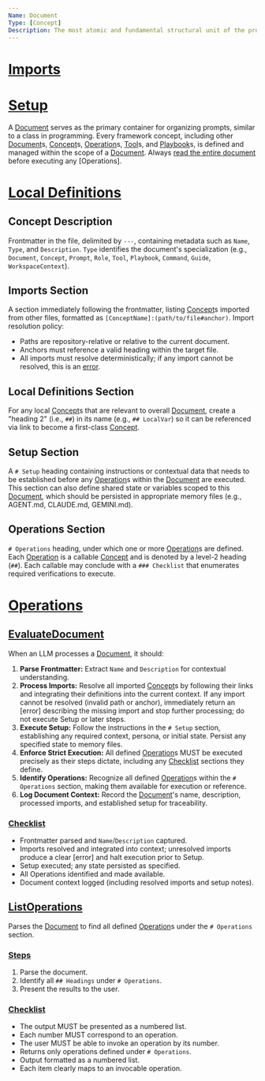 ```yaml
---
Name: Document
Type: [Concept]
Description: The most atomic and fundamental structural unit of the prompt framework, encapsulating concepts, setup, and operations.
---
```

# [Imports](#imports-section)
[Concept]:./concept.md
[Document]:./document.md
[Operation]:./operation.md
[Checklist]:./checklist.md
[Tool]:./tool.md
[Playbook]:./playbook.md

# [Setup](#local-definitions-section)
A [Document] serves as the primary container for organizing prompts, similar to a class in programming. Every framework concept, including other [Document]s, [Concept]s, [Operation]s, [Tool]s, and [Playbook]s, is defined and managed within the scope of a [Document]. Always [read the entire document](./document.md#evaluatedocument) before executing any [Operations].

# [Local Definitions](#local-definitions-section)
## Concept Description
Frontmatter in the file, delimited by `---`, containing metadata such as `Name`, `Type`, and `Description`. `Type` identifies the document's specialization (e.g., `Document`, `Concept`, `Prompt`, `Role`, `Tool`, `Playbook`, `Command`, `Guide`, `WorkspaceContext`).
## Imports Section
A section immediately following the frontmatter, listing [Concept]s imported from other files, formatted as `[ConceptName]:(path/to/file#anchor)`.
Import resolution policy:
- Paths are repository-relative or relative to the current document.
- Anchors must reference a valid heading within the target file.
- All imports must resolve deterministically; if any import cannot be resolved, this is an [error](./operation.md#error).
## Local Definitions Section
For any local [Concept]s that are relevant to overall [Document], create a "heading 2" (i.e., `##`) in its name (e.g., `## LocalVar`) so it can be referenced via link to become a first-class [Concept].
## Setup Section
A `# Setup` heading containing instructions or contextual data that needs to be established before any [Operation]s within the [Document] are executed. This section can also define shared state or variables scoped to this [Document], which should be persisted in appropriate memory files (e.g., AGENT.md, CLAUDE.md, GEMINI.md).
## Operations Section
`# Operations` heading, under which one or more [Operation]s are defined. Each [Operation] is a callable [Concept] and is denoted by a level-2 heading (`##`). Each callable may conclude with a `### Checklist` that enumerates required verifications to execute.

# [Operations](#operations-section)

## [EvaluateDocument](./operation.md)
When an LLM processes a [Document], it should:
1.  **Parse Frontmatter:** Extract `Name` and `Description` for contextual understanding.
2.  **Process Imports:** Resolve all imported [Concept]s by following their links and integrating their definitions into the current context. If any import cannot be resolved (invalid path or anchor), immediately return an [error] describing the missing import and stop further processing; do not execute Setup or later steps.
3.  **Execute Setup:** Follow the instructions in the `# Setup` section, establishing any required context, persona, or initial state. Persist any specified state to memory files.
4.  **Enforce Strict Execution:** All defined [Operation]s MUST be executed precisely as their steps dictate, including any [Checklist] sections they define.
5.  **Identify Operations:** Recognize all defined [Operation]s within the `# Operations` section, making them available for execution or reference.
6.  **Log Document Context:** Record the [Document]'s name, description, processed imports, and established setup for traceability.

### [Checklist]
- Frontmatter parsed and `Name`/`Description` captured.
- Imports resolved and integrated into context; unresolved imports produce a clear [error] and halt execution prior to Setup.
- Setup executed; any state persisted as specified.
- All Operations identified and made available.
- Document context logged (including resolved imports and setup notes).

## [ListOperations](./operation.md)
Parses the [Document] to find all defined [Operation]s under the `# Operations` section. 
### [Steps](./operation.md)
1.  Parse the document.
2.  Identify all `## Headings` under `# Operations`.
3.  Present the results to the user.

### [Checklist]
- The output MUST be presented as a numbered list.
- Each number MUST correspond to an operation.
- The user MUST be able to invoke an operation by its number.
- Returns only operations defined under `# Operations`.
- Output formatted as a numbered list.
- Each item clearly maps to an invocable operation.
